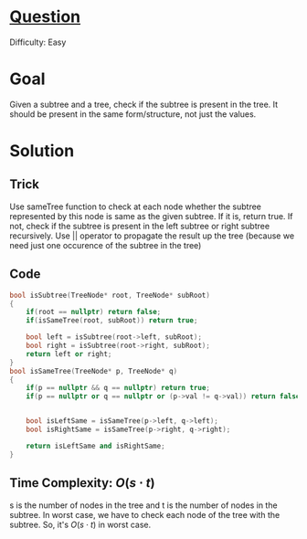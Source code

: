 # [Question](https://leetcode.com/problems/subtree-of-another-tree/)
Difficulty: Easy
# Goal
Given a subtree and a tree, check if the subtree is present in the tree. It should be present in the same form/structure, not just the values.
# Solution
## Trick
Use sameTree function to check at each node whether the subtree represented by this node is same as the given subtree. If it is, return true. If not, check if the subtree is present in the left subtree or right subtree recursively. Use || operator to propagate the result up the tree (because we need just one occurence of the subtree in the tree)
## Code
```cpp
bool isSubtree(TreeNode* root, TreeNode* subRoot) 
{
    if(root == nullptr) return false;
    if(isSameTree(root, subRoot)) return true;

    bool left = isSubtree(root->left, subRoot);
    bool right = isSubtree(root->right, subRoot);
    return left or right;
}
bool isSameTree(TreeNode* p, TreeNode* q) 
{
    if(p == nullptr && q == nullptr) return true;
    if(p == nullptr or q == nullptr or (p->val != q->val)) return false;


    bool isLeftSame = isSameTree(p->left, q->left);
    bool isRightSame = isSameTree(p->right, q->right);

    return isLeftSame and isRightSame;
}
```
## Time Complexity: $O(s\cdot t)$
s is the number of nodes in the tree and t is the number of nodes in the subtree. In worst case, we have to check each node of the tree with the subtree. So, it's $O(s\cdot t)$ in worst case.